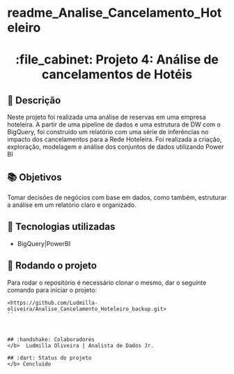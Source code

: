 # readme_Analise_Cancelamento_Hoteleiro
<h1 align="center">:file_cabinet: Projeto 4: Análise de cancelamentos de Hotéis</h1>

## :memo: Descrição

Neste projeto foi realizada uma análise de reservas em uma empresa hoteleira. A partir de uma pipeline de dados e uma estrutura de DW com o BigQuery, foi construído um relatório com uma série de inferências no impacto dos cancelamentos para a Rede Hoteleira. Foi realizada a criação, exploração, modelagem e análise dos conjuntos de dados utilizando Power BI


## :books: Objetivos 
</b> Tomar decisões de negócios com base em dados, como também, estruturar a análise em um relatório claro e organizado.

## :wrench: Tecnologias utilizadas
* BigQuery|PowerBI

## :rocket: Rodando o projeto
Para rodar o repositório é necessário clonar o mesmo, dar o seguinte comando para iniciar o projeto:
```
<https://github.com/Ludmilla-oliveira/Analise_Cancelamento_Hoteleiro_backup.git>
``



## :handshake: Colaboradores
</b>  Ludmilla Oliveira | Analista de Dados Jr.

## :dart: Status do projeto
</b> Concluído
